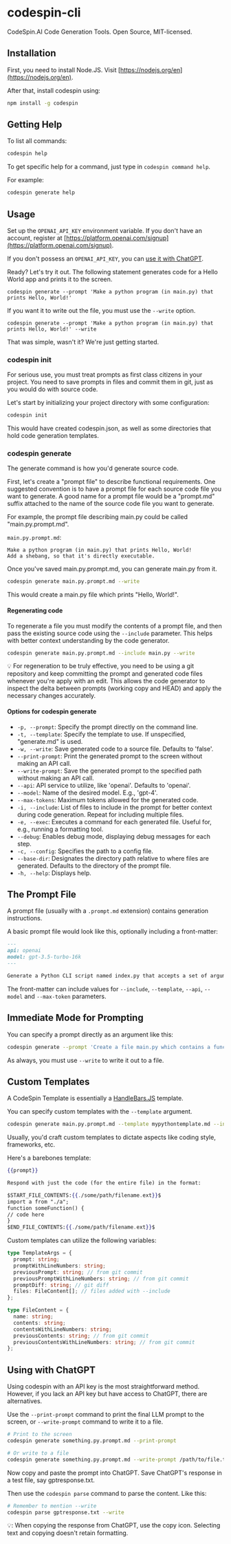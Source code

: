 # codespin-cli

CodeSpin.AI Code Generation Tools. Open Source, MIT-licensed.

## Installation

First, you need to install Node.JS. Visit [https://nodejs.org/en](https://nodejs.org/en).

After that, install codespin using:

```sh
npm install -g codespin
```

## Getting Help

To list all commands:

```sh
codespin help
```

To get specific help for a command, just type in `codespin command help`.

For example:

```sh
codespin generate help
```

## Usage

Set up the `OPENAI_API_KEY` environment variable. If you don't have an account, register at [https://platform.openai.com/signup](https://platform.openai.com/signup).

If you don't possess an `OPENAI_API_KEY`, you can [use it with ChatGPT](#using-with-chatgpt).

Ready? Let's try it out. The following statement generates code for a Hello World app and prints it to the screen.

```
codespin generate --prompt 'Make a python program (in main.py) that prints Hello, World!'
```

If you want it to write out the file, you must use the `--write` option.

```
codespin generate --prompt 'Make a python program (in main.py) that prints Hello, World!' --write
```

That was simple, wasn't it? We're just getting started.


### codespin init

For serious use, you must treat prompts as first class citizens in your project.
You need to save prompts in files and commit them in git, just as you would do with source code.

Let's start by initializing your project directory with some configuration:

```sh
codespin init
```

This would have created codespin.json, as well as some directories that hold code generation templates.


### codespin generate

The generate command is how you'd generate source code.

First, let's create a "prompt file" to describe functional requirements.
One suggested convention is to have a prompt file for each source code file you want to generate.
A good name for a prompt file would be a "prompt.md" suffix attached to the name of the source code file you want to generate. 

For example, the prompt file describing main.py could be called "main.py.prompt.md".

`main.py.prompt.md`:

```
Make a python program (in main.py) that prints Hello, World!
Add a shebang, so that it's directly executable.
```

Once you've saved main.py.prompt.md, you can generate main.py from it.

```sh
codespin generate main.py.prompt.md --write
```

This would create a main.py file which prints "Hello, World!".


#### Regenerating code

To regenerate a file you must modify the contents of a prompt file, and then pass the existing source code using the `--include` parameter.
This helps with better context understanding by the code generator.

```sh
codespin generate main.py.prompt.md --include main.py --write
```

💡 For regeneration to be truly effective, you need to be using a git repository and keep committing the prompt and generated code files whenever you're apply with an edit.
This allows the code generator to inspect the delta between prompts (working copy and HEAD) and apply the necessary changes accurately.

#### Options for codespin generate

- `-p, --prompt`: Specify the prompt directly on the command line.
- `-t, --template`: Specify the template to use. If unspecified, "generate.md" is used.
- `-w, --write`: Save generated code to a source file. Defaults to 'false'.
- `--print-prompt`: Print the generated prompt to the screen without making an API call.
- `--write-prompt`: Save the generated prompt to the specified path without making an API call.
- `--api`: API service to utilize, like 'openai'. Defaults to 'openai'.
- `--model`: Name of the desired model. E.g., 'gpt-4'.
- `--max-tokens`: Maximum tokens allowed for the generated code.
- `-i, --include`: List of files to include in the prompt for better context during code generation. Repeat for including multiple files.
- `-e, --exec`: Executes a command for each generated file. Useful for, e.g., running a formatting tool.
- `--debug`: Enables debug mode, displaying debug messages for each step.
- `-c, --config`: Specifies the path to a config file.
- `--base-dir`: Designates the directory path relative to where files are generated. Defaults to the directory of the prompt file.
- `-h, --help`: Displays help.

## The Prompt File

A prompt file (usually with a `.prompt.md` extension) contains generation instructions.

A basic prompt file would look like this, optionally including a front-matter:

```markdown
---
api: openai
model: gpt-3.5-turbo-16k
---

Generate a Python CLI script named index.py that accepts a set of arguments and prints their sum.
```

The front-matter can include values for `--include`, `--template`, `--api`, `--model` and `--max-token` parameters.

## Immediate Mode for Prompting

You can specify a prompt directly as an argument like this:

```sh
codespin generate --prompt 'Create a file main.py which contains a function to add two numbers.'
```

As always, you must use `--write` to write it out to a file.

## Custom Templates

A CodeSpin Template is essentially a [HandleBars.JS](https://github.com/handlebars-lang/handlebars.js) template.

You can specify custom templates with the `--template` argument.

```sh
codespin generate main.py.prompt.md --template mypythontemplate.md --include main.py --write
```

Usually, you'd craft custom templates to dictate aspects like coding style, frameworks, etc.

Here's a barebones template:

```handlebars
{{prompt}}

Respond with just the code (for the entire file) in the format:

$START_FILE_CONTENTS:{{./some/path/filename.ext}}$
import a from "./a";
function someFunction() {
// code here
}
$END_FILE_CONTENTS:{{./some/path/filename.ext}}$
```

Custom templates can utilize the following variables:

```ts
type TemplateArgs = {
  prompt: string;
  promptWithLineNumbers: string;
  previousPrompt: string; // from git commit
  previousPromptWithLineNumbers: string; // from git commit
  promptDiff: string; // git diff
  files: FileContent[]; // files added with --include
};

type FileContent = {
  name: string;
  contents: string;
  contentsWithLineNumbers: string;
  previousContents: string; // from git commit
  previousContentsWithLineNumbers: string; // from git commit
};
```

## Using with ChatGPT

Using codespin with an API key is the most straightforward method. However, if you lack an API key but have access to ChatGPT, there are alternatives.

Use the `--print-prompt` command to print the final LLM prompt to the screen, or `--write-prompt` command to write it to a file.

```sh
# Print to the screen
codespin generate something.py.prompt.md --print-prompt

# Or write to a file
codespin generate something.py.prompt.md --write-prompt /path/to/file.txt
```

Now copy and paste the prompt into ChatGPT. Save ChatGPT's response in a test file, say gptresponse.txt.

Then use the `codespin parse` command to parse the content. Like this:

```sh
# Remember to mention --write
codespin parse gptresponse.txt --write
```

💡: When copying the response from ChatGPT, use the copy icon. Selecting text and copying doesn't retain formatting.
